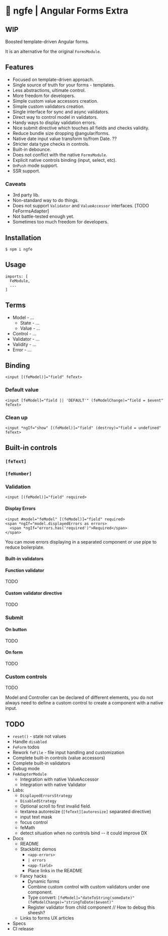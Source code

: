 # 🧰 ngfe | Angular Forms Extra

## WIP

Boosted template-driven Angular forms.

It is an alternative for the original `FormsModule`.

## Features

* Focused on template-driven approach.
* Single source of truth for your forms - templates.
* Less abstractions, ultimate control.
* More freedom for developers.
* Simple custom value accessors creation.
* Simple custom validators creation.
* Single interface for sync and async validators.
* Direct way to control model in validators.
* Handy ways to display validation errors.
* Nice submit directive which touches all fields and checks validity.
* Reduce bundle size dropping @angular/forms.
* Native date input value transform to/from Date. ??
* Stricter data type checks in controls. 
* Built-in debounce.
* Does not conflict with the native `FormsModule`.
* Explicit native controls binding (input, select, etc). 
* `OnPush` mode support.
* SSR support.


### Caveats

* 3rd party lib.
* Non-standard way to do things.
* Does not support `Validator` and `ValueAccessor` interfaces. [TODO FeFormsAdapter]
* Not battle-tested enough yet.
* Sometimes too much freedom for developers.


## Installation

```
$ npm i ngfe
```

## Usage

```
imports: [
  FeModule,
  ...
]
```

## Terms

* Model - ...
  * State - ...
  * Value - ...
* Control - ...
* Validator - ...
* Validity - ...
* Error - ...

## Binding

```
<input [(feModel)]="field" feText>
```

### Default value

```
<input [feModel]="field || 'DEFAULT'" (feModelChange)="field = $event" feText>
```

### Clean up

```
<input *ngIf="show" [(feModel)]="field" (destroy)="field = undefined" feText>
```

## Built-in controls

### `[feText]`

### `[feNumber]`


### Validation

```
<input [(feModel)]="field" required>
```

#### Display Errors

```
<input #model="feModel" [(feModel)]="field" required>
<span *ngIf="model.displayedErrors as errors>
  <span *ngIf="errors.has('required')">Required</span>
</span>
```

You can move errors displaying in a separated component or use pipe to reduce boilerplate.

#### Built-in validators

#### Function validator

TODO

#### Custom validator directive

TODO



### Submit

#### On button

TODO

#### On form

TODO


### Custom controls

TODO

Model and Controller can be declared of different elements, you do not always need to define a custom control to create a component with a native input.



## TODO

* `reset()` - state not values
* Handle `disabled`
* `FeForm` todos
* Rework `feFile` - file input handling and customization
* Complete built-in controls (value accessors)
* Complete built-in validators
* Debug mode
* `FeAdapterModule`
  * Integration with native ValueAccessor
  * Integration with native Validator
* Labs:
  * `DisplayedErrorsStrategy`
  * `DisabledStrategy`
  * Optional scroll to first invalid field.
  * textarea autoresize (`[feText][autoresize]` separated directive)
  * input text mask
  * focus control
  * feMath
  * detect situation when no controls bind -- it could improve DX
* Docs
  * README 
  * Stackblitz demos
    * `<app-errors>`
    * `| errors`
    * `<app-field>`
    * Place links in the README
  * Fancy hacks
    * Dynamic forms 
    * Combine custom control with custom validators under one component. 
    * Type convert: `[feModel]="dateToString(someDate)" (feModelChange)="stringToDate($event)"`
    * Register validator from child component // How to debug this sheesh?
  * Links to forms UX articles 
* Specs
* CI release
